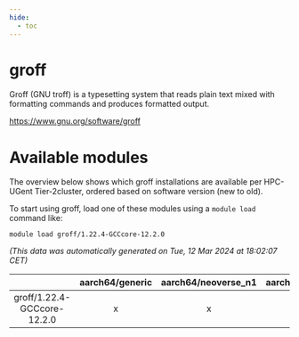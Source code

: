 ```yaml
---
hide:
  - toc
---
```


groff
=====


Groff (GNU troff) is a typesetting system that reads plain text mixed with formatting commands and produces formatted output.

https://www.gnu.org/software/groff
# Available modules


The overview below shows which groff installations are available per HPC-UGent Tier-2cluster, ordered based on software version (new to old).

To start using groff, load one of these modules using a `module load` command like:

```shell
module load groff/1.22.4-GCCcore-12.2.0
```

*(This data was automatically generated on Tue, 12 Mar 2024 at 18:02:07 CET)*  

| |aarch64/generic|aarch64/neoverse_n1|aarch64/neoverse_v1|x86_64/generic|x86_64/amd/zen2|x86_64/amd/zen3|x86_64/intel/haswell|x86_64/intel/skylake_avx512|
| :---: | :---: | :---: | :---: | :---: | :---: | :---: | :---: | :---: |
|groff/1.22.4-GCCcore-12.2.0|x|x|x|x|x|x|x|x|
